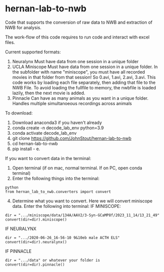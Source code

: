 # hernan-lab-to-nwb

Code that supports the conversion of raw data to NWB and extraction of NWB for analysis.

The work-flow of this code requires to run code and interact with excel files.

Current supported formats: 
1) Neuralynx
    Must have data from one session in a unique folder
2) UCLA Miniscope
    Must have data from one session in a unique folder. In the subfolder with name "miniscope", you must have all recorded movies in that folder from that session! So 0.avi, 1.avi, 2.avi, 3.avi. This code works by loading each file separately, then adding that file to the NWB File. To avoid loading the fullfile to memory, the nwbfile is loaded lazily, then the next movie is added.
3) Pinnacle
    Can have as many animals as you want in a unique folder. Handles multiple simultanoeous recordings across animals


To download:
1) Download anaconda3 if you haven't already
2) conda create -n decode_lab_env python=3.9
3) conda activate decode_lab_env
4) git clone https://github.com/JohnStout/hernan-lab-to-nwb 
5) cd hernan-lab-to-nwb
6) pip install - e.

If you want to convert data in the terminal:
1) Open terminal (if on mac, normal terminal. If on PC, open conda terminal)
2) Enter the following things into the terminal:
   
```
python
from hernan_lab_to_nwb.converters import convert
```

4) Determine what you want to convert. Here we will convert miniscope data. Enter the following into terminal:
IF MINISCOPE:

```
dir = ".../miniscope/data/134A/AAV2/3-Syn-GCaMP8f/2023_11_14/13_21_49"
convert(dir=dir).miniscope()
```
           
IF NEURALYNX

```
dir = ".../2020-06-26_16-56-10 9&10eb male ACTH ELS"
convert(dir=dir).neuralynx()
```

IF PINNACLE

```
dir = ".../data" or whatever your folder is
convert(dir=dir).pinnacle()
```





